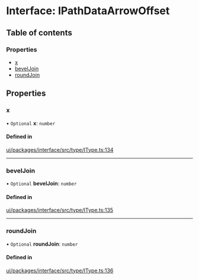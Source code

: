 # Interface: IPathDataArrowOffset

## Table of contents

### Properties

- [x](IPathDataArrowOffset.md#x)
- [bevelJoin](IPathDataArrowOffset.md#beveljoin)
- [roundJoin](IPathDataArrowOffset.md#roundjoin)

## Properties

### x

• `Optional` **x**: `number`

#### Defined in

[ui/packages/interface/src/type/IType.ts:134](https://github.com/leaferjs/leafer-ui/blob/d5b15f5/packages/interface/src/type/IType.ts#L134)

___

### bevelJoin

• `Optional` **bevelJoin**: `number`

#### Defined in

[ui/packages/interface/src/type/IType.ts:135](https://github.com/leaferjs/leafer-ui/blob/d5b15f5/packages/interface/src/type/IType.ts#L135)

___

### roundJoin

• `Optional` **roundJoin**: `number`

#### Defined in

[ui/packages/interface/src/type/IType.ts:136](https://github.com/leaferjs/leafer-ui/blob/d5b15f5/packages/interface/src/type/IType.ts#L136)
